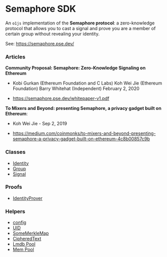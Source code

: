 # Semaphore SDK

An `o1js` implementation of the **Semaphore protocol**: a zero-knowledge protocol that allows you to cast a signal and prove you are a member of  certain group without revealing your identity.

See: https://semaphore.pse.dev/

### Articles

**Community Proposal:
Semaphore: Zero-Knowledge Signaling on Ethereum**

- Kobi Gurkan (Ethereum Foundation and C Labs) 
  Koh Wei Jie (Ethereum Foundation)
  Barry Whitehat (Independent)
  February 2, 2020

- https://semaphore.pse.dev/whitepaper-v1.pdf

**To Mixers and Beyond: presenting Semaphore, a privacy gadget built on Ethereum**: 

- Koh Wei Jie - Sep 2, 2019

- https://medium.com/coinmonks/to-mixers-and-beyond-presenting-semaphore-a-privacy-gadget-built-on-ethereum-4c8b00857c9b

### Classes

- [Identity](./docs/identity.md)
- [Group](./docs/group.md)
- [Signal](./docs/signal.md)

### Proofs

- [IdentityProver](./docs/proofs.md)

### Helpers

- [config](./src/config.ts)
- [UID](./src/uid.ts)
- [SomeMerkleMap](./src/merkles.ts)
- [CipheredText](./src/encryption.ts)
- [Lmdb Pool](./src/kvs-lmdb-pool.ts)
- [Mem Pool](./src/kvs-mem-pool.ts)
